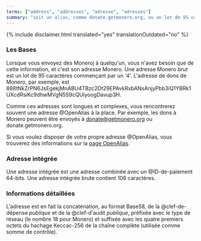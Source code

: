 ```yaml
---
terms: ["address", "addresses", "adresse", "adresses"]
summary: "soit un alias, comme donate.getmonero.org, ou un lot de 95 caractères commençant par un 4"
---
```


{% include disclaimer.html translated="yes" translationOutdated="no" %}
### Les Bases

Lorsque vous envoyez des Moneroj à quelqu'un, vous n'avez besoin que de cette information, et c'est son adresse Monero. Une adresse Monero *brut* est un lot de 95 caractères commençant par un '4'. L'adresse de dons de Monero, par exemple, est <span class="long-term">888tNkZrPN6JsEgekjMnABU4TBzc2Dt29EPAvkRxbANsAnjyPbb3iQ1YBRk1UXcdRsiKc9dhwMVgN5S9cQUiyoogDavup3H</span>.

Comme ces adresses sont longues et complexes, vous rencontrerez souvent une adresse @OpenAlias à la place. Par exemple, les dons à Monero peuvent être envoyés à <span class="long-term">donate@getmonero.org</span> ou <span class="long-term">donate.getmonero.org</span>.

Si vous voulez disposer de votre propre adresse @OpenAlias, vous trouverez des informations sur la [page OpenAlias](/fr/the-monero-project/).

### Adresse intégrée

Une adresse intégrée est une adresse combinée avec un @ID-de-paiement 64-bits. Une adresse intégrée brute contient 106 caractères.

### Informations détaillées

L'adresse est en fait la concaténation, au format Base58, de la @clef-de-dépense *publique* et de la @clef-d'audit *publique*, préfixée avec le type de réseau (le nombre 18 pour Monero) et suffixée avec les quatre premiers octets du hachage Keccac-256 de la chaîne complète (utilisée comme somme de contrôle).
